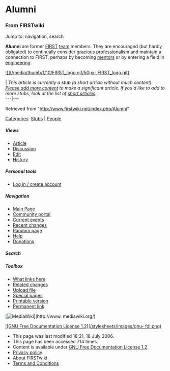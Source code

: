 # Alumni

### From FIRSTwiki

Jump to: navigation, search

**Alumni** are former [FIRST](/index.php/FIRST "FIRST" ) [team](/index.php/Team "Team" ) members. They are encouraged (but hardly obligated) to continually consider [gracious professionalism](/index.php/Gracious_professionalism "Gracious professionalism" ) and maintain a connection to FIRST, perhaps by becoming [mentors](/index.php/Mentor "Mentor" ) or by entering a field in [engineering](/index.php/Engineering "Engineering" ). 

[![](/media/thumb/1/10/FIRST_logo.gif/50px-
FIRST_logo.gif)](/index.php/Image:FIRST_logo.gif "" )

|  _This article is currently a stub (a short article without much content).
[Please add more
content](http://www.firstwiki.net/index.php?title=Alumni&action=edit
"http://www.firstwiki.net/index.php?title=Alumni&action=edit" ) to make a
significant article. If you'd like to add to more stubs, look at the list of
[short articles](/index.php/Special:Shortpages "Special:Shortpages" )._  
---|---  
  
Retrieved from "<http://www.firstwiki.net/index.php/Alumni>"

[Categories](/index.php?title=Special:Categories&article=Alumni
"Special:Categories" ): [Stubs](/index.php/Category:Stubs "Category:Stubs" ) |
[People](/index.php/Category:People "Category:People" )

##### Views

  * [Article](/index.php/Alumni)
  * [Discussion](/index.php?title=Talk:Alumni&action=edit)
  * [Edit](/index.php?title=Alumni&action=edit)
  * [History](/index.php?title=Alumni&action=history)

##### Personal tools

  * [Log in / create account](/index.php?title=Special:Userlogin&returnto=Alumni)

[](/index.php/Main_Page "Main Page" )

##### Navigation

  * [Main Page](/index.php/Main_Page)
  * [Community portal](/index.php/FIRSTwiki:Community_portal)
  * [Current events](/index.php/Current_events)
  * [Recent changes](/index.php/Special:Recentchanges)
  * [Random page](/index.php/Special:Random)
  * [Help](/index.php/FIRSTwiki:Help)
  * [Donations](/index.php/FIRSTwiki:Site_support)

##### Search



##### Toolbox

  * [What links here](/index.php/Special:Whatlinkshere/Alumni)
  * [Related changes](/index.php/Special:Recentchangeslinked/Alumni)
  * [Upload file](/index.php/Special:Upload)
  * [Special pages](/index.php/Special:Specialpages)
  * [Printable version](/index.php?title=Alumni&printable=yes)
  * [Permanent link](/index.php?title=Alumni&oldid=49155)

[![MediaWiki](/skins/common/images/poweredby_mediawiki_88x31.png)](http://www.
mediawiki.org/)

[![GNU Free Documentation License 1.2](/stylesheets/images/gnu-
fdl.png)](http://www.gnu.org/copyleft/fdl.html)

  * This page was last modified 18:21, 18 July 2006.
  * This page has been accessed 714 times.
  * Content is available under [GNU Free Documentation License 1.2](http://www.gnu.org/copyleft/fdl.html "http://www.gnu.org/copyleft/fdl.html" ).
  * [Privacy policy](/index.php/FIRSTwiki:Privacy_policy "FIRSTwiki:Privacy policy" )
  * [About FIRSTwiki](/index.php/FIRSTwiki:About "FIRSTwiki:About" )
  * [Terms and Conditions](/index.php/FIRSTwiki:Terms_and_conditions "FIRSTwiki:Terms and conditions" )

